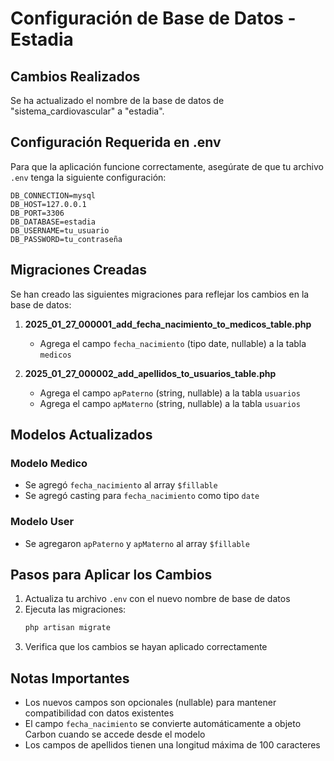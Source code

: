 # Configuración de Base de Datos - Estadia

## Cambios Realizados

Se ha actualizado el nombre de la base de datos de "sistema_cardiovascular" a "estadia".

## Configuración Requerida en .env

Para que la aplicación funcione correctamente, asegúrate de que tu archivo `.env` tenga la siguiente configuración:

```env
DB_CONNECTION=mysql
DB_HOST=127.0.0.1
DB_PORT=3306
DB_DATABASE=estadia
DB_USERNAME=tu_usuario
DB_PASSWORD=tu_contraseña
```

## Migraciones Creadas

Se han creado las siguientes migraciones para reflejar los cambios en la base de datos:

1. **2025_01_27_000001_add_fecha_nacimiento_to_medicos_table.php**
   - Agrega el campo `fecha_nacimiento` (tipo date, nullable) a la tabla `medicos`

2. **2025_01_27_000002_add_apellidos_to_usuarios_table.php**
   - Agrega el campo `apPaterno` (string, nullable) a la tabla `usuarios`
   - Agrega el campo `apMaterno` (string, nullable) a la tabla `usuarios`

## Modelos Actualizados

### Modelo Medico
- Se agregó `fecha_nacimiento` al array `$fillable`
- Se agregó casting para `fecha_nacimiento` como tipo `date`

### Modelo User
- Se agregaron `apPaterno` y `apMaterno` al array `$fillable`

## Pasos para Aplicar los Cambios

1. Actualiza tu archivo `.env` con el nuevo nombre de base de datos
2. Ejecuta las migraciones:
   ```bash
   php artisan migrate
   ```
3. Verifica que los cambios se hayan aplicado correctamente

## Notas Importantes

- Los nuevos campos son opcionales (nullable) para mantener compatibilidad con datos existentes
- El campo `fecha_nacimiento` se convierte automáticamente a objeto Carbon cuando se accede desde el modelo
- Los campos de apellidos tienen una longitud máxima de 100 caracteres



